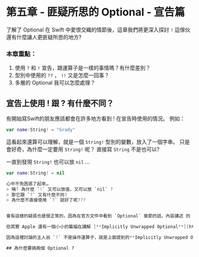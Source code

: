 # 第五章 - 匪疑所思的  Optional - 宣告篇

了解了 Optional 在 Swift 中愛恨交織的情節後，這章我們將更深入探討 `!` 這傢伙還有什麼讓人更匪疑所思的地方?


### 本章重點：
1. 使用 `?` 和 `!` 宣告，跟運算子是一樣的事情嗎？有什麼差別？
2. 型別中使用的 `??` ， `!!` 又是怎麼一回事？ 
3. 多層的 Optional 我可以怎麼處理？

## 宣告上使用 **!** 跟 **?** 有什麼不同？

有開始寫Swift的朋友應該都會在許多地方看到 ! 在宣告時使用的情況。
例如：
```swift 
var name:String! = "Grady"
```
這看起來還算可以理解，就是一個 `String!` 型別的變數，放入了一個字串。
只是會好奇，為什麼一定要用 `String!` 呢？ 直接寫 `String` 不是也可以?

一直到發現 `String!` 也可以放 `nil` ...
```swift 
var name:String! = nil

心中不免困惑了起來…
> 咦? 為什麼 `!` 又可以放值，又可以放 `nil` ?
> 那它跟 `?` 又有什麼不同? 
> 為什麼不直接使用 `?` 就好了呢???


會有這樣的疑惑也是很正常的，因為在官方文件中看到 `Optional` 章節的話，內容講述 的 `!` 是 Unwrapping 的`語法糖衣`，可以讓 swift 從 `Optional` 中將值取出。 

但其實 Apple 還有一個小小的篇幅在講解 [**Implicitly Unwrapped Optional**](https://developer.apple.com/library/ios/documentation/Swift/Conceptual/Swift_Programming_Language/TheBasics.html#//apple_ref/doc/uid/TP40014097-CH5-ID334)，而這又是什麼東東呢？

因為這裡討論的主人翁 `!` 不是操作運算子，就是上面提到的**Implicitly Unwrapped Optional**，這是另一種 `Optional`，中文翻叫 **隱式被解開的 Optional** (好難翻譯XD)，有趣的是，它也是一個 `enum` ，機制與 `Optional` 一模一樣，所以其實你完全可以把他當成我們之前討論的 `Optional` 也就是 `?` 來看待。

## 為什麼要搞兩個 Optional ?


